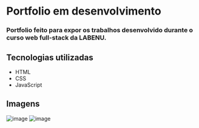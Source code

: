 # Portfolio em desenvolvimento
### Portfolio feito para expor os trabalhos desenvolvido durante o curso web full-stack da LABENU.

## Tecnologias utilizadas
* HTML
* CSS
* JavaScript

## Imagens

![image](https://user-images.githubusercontent.com/69319634/126697862-7b52413e-4154-4518-b834-fe6cde8d52b0.png)
![image](https://user-images.githubusercontent.com/69319634/126697926-a0f97f17-eaa4-4f10-87fe-c9dd859cbc6c.png)

